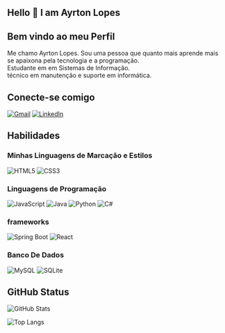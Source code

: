 ## Hello 👋 I am Ayrton Lopes

## Bem vindo ao meu Perfil
<p>
Me chamo Ayrton Lopes. Sou uma pessoa que quanto mais aprende mais se apaixona pela tecnologia e a programação.<br>
Estudante em em Sistemas de Informação. 
<br>
técnico em manutenção e suporte em informática.
</p>

## Conecte-se comigo
   [![Gmail](https://img.shields.io/badge/Gmail-FF0000?style=for-the-badge&logo=gmail&logoColor=white)](mailto:ayrtonlopes54@gmail.com)
   [![LinkedIn](https://img.shields.io/badge/LinkedIn-000?style=for-the-badge&logo=linkedin&logoColor=0E76A8)](https://www.linkedin.com/in/ayrton-lopes/)
  
   
## Habilidades


### Minhas Linguagens de Marcação e Estilos
![HTML5](https://img.shields.io/badge/HTML5-000?style=for-the-badge&logo=html5)
![CSS3](https://img.shields.io/badge/CSS3-000?style=for-the-badge&logo=css3&logoColor=264CE4)
### Linguagens de Programação
![JavaScript](https://img.shields.io/badge/JavaScript-000?style=for-the-badge&logo=javascript)
![Java](https://img.shields.io/badge/Java-000?style=for-the-badge&logo=java)
![Python](https://img.shields.io/badge/Python-000?style=for-the-badge&logo=python)
![C#](https://img.shields.io/badge/C%23-000?style=for-the-badge&logo=c-sharp&logoColor=823085)
### frameworks 
   ![Spring Boot](https://img.shields.io/badge/Spring%20Boot-000?style=for-the-badge&logo=spring)
   ![React](https://img.shields.io/badge/React-000?style=for-the-badge&logo=react)
### Banco De Dados
![MySQL](https://img.shields.io/badge/MySQL-000?style=for-the-badge&logo=mysql)
![SQLite](https://img.shields.io/badge/SQLite-000?style=for-the-badge&logo=sqlite)

## GitHub Status
![GitHub Stats](https://github-readme-stats.vercel.app/api?username=Ayrton54&theme=transparent&bg_color=000&border_color=30A3DC&show_icons=true&icon_color=30A3DC&title_color=FF0000&text_color=FFF)

![Top Langs](https://github-readme-stats-git-masterrstaa-rickstaa.vercel.app/api/top-langs/?username=Ayrton54&layout=compact&bg_color=000&border_color=30A3DC&title_color=E94D5F&text_color=FFF)



